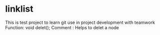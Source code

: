 # linklist
This is test project to learn git use in project development with teamwork
Function: void delet(); 
Comment : Helps to delet a node
